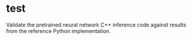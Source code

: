 # test
Validate the pretrained neural network C++ inference code against results from the reference Python implementation.
